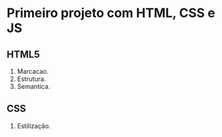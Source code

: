 # Primeiro projeto com HTML, CSS e JS

## HTML5

1. Marcacao.
2. Estrutura.
3. Semantica.

## CSS

1. Estilização.
